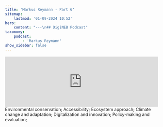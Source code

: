 ```yaml
---
title: 'Markus Reymann - Part 6'
sitemap:
    lastmod: '01-09-2024 10:52'
hero:
    content: "---\n## DigiNEB Podcast"
taxonomy:
    podcast:
        - 'Markus Reymann'
show_sidebar: false
---
```


<iframe width="100%" height="166" scrolling="no" frameborder="no" allow="autoplay" src="https://w.soundcloud.com/player/?url=https%3A//api.soundcloud.com/tracks/1908115844&color=%234b4815&auto_play=false&hide_related=false&show_comments=true&show_user=true&show_reposts=false&show_teaser=false"></iframe>
Environmental conservation;
Accessibility;
Ecosystem approach;
Climate change and adaptation;
Digitalization and innovation;
Policy-making and evaluation;
